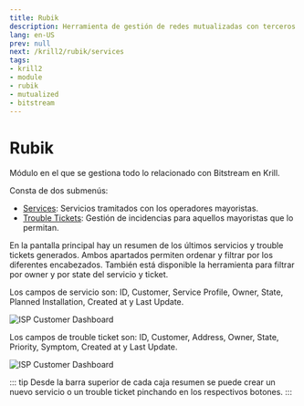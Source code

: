 ```yaml
---
title: Rubik
description: Herramienta de gestión de redes mutualizadas con terceros.
lang: en-US
prev: null
next: /krill2/rubik/services
tags:
- krill2
- module
- rubik
- mutualized
- bitstream
---
```

# Rubik

Módulo en el que se gestiona todo lo relacionado con Bitstream en Krill.

Consta de dos submenús: 
- [Services](/krill2/rubik/services): Servicios tramitados con los operadores mayoristas.
- [Trouble Tickets](/krill2/rubik/trouble-tickets): Gestión de incidencias para aquellos mayoristas que lo permitan.

En la pantalla principal hay un resumen de los últimos servicios y trouble tickets generados. Ambos apartados permiten ordenar y filtrar por los diferentes encabezados. También está disponible la herramienta para filtrar por owner y por state del servicio y ticket.

Los campos de servicio son: ID, Customer, Service Profile, Owner, State, Planned Installation, Created at y Last Update.

![ISP Customer Dashboard](@images/krill2/rubik/0001.png)

Los campos de trouble ticket son: ID, Customer, Address, Owner, State, Priority, Symptom, Created at y Last Update.

![ISP Customer Dashboard](@images/krill2/rubik/0002.png)

::: tip
Desde la barra superior de cada caja resumen se puede crear un nuevo servicio o un trouble ticket pinchando en los respectivos botones.
:::

